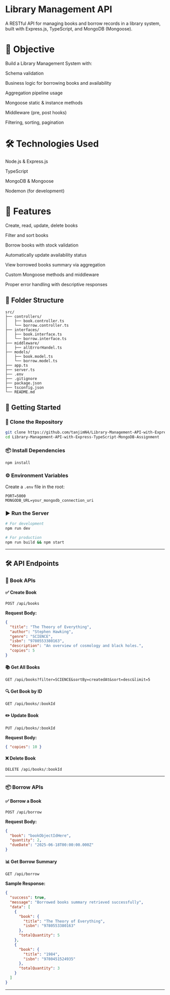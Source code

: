 # Library Management API

A RESTful API for managing books and borrow records in a library system, built with Express.js, TypeScript, and MongoDB (Mongoose).

# 🎯 Objective

Build a Library Management System with:

Schema validation

Business logic for borrowing books and availability

Aggregation pipeline usage

Mongoose static & instance methods

Middleware (pre, post hooks)

Filtering, sorting, pagination

# 🛠️ Technologies Used

Node.js & Express.js

TypeScript

MongoDB & Mongoose

Nodemon (for development)

# 🚀 Features
Create, read, update, delete books

Filter and sort books

Borrow books with stock validation

Automatically update availability status

View borrowed books summary via aggregation

Custom Mongoose methods and middleware

Proper error handling with descriptive responses

## 📁 Folder Structure

```
src/
├── controllers/
│   ├── book.controller.ts
│   └── borrow.controller.ts
├── interfaces/
│   ├── book.interface.ts
│   └── borrow.interface.ts
├── middleware/
│   ├── allErrorHandel.ts
├── models/
│   ├── book.model.ts
│   └── borrow.model.ts
├── app.ts
├── server.ts
├── .env
├── .gitignore
├── package.json
├── tsconfig.json
└── README.md
```


## 🚀 Getting Started


### 📁 Clone the Repository

```bash
git clone https://github.com/tanjimN4/Library-Management-API-with-Express-TypeScript-MongoDB-Assignment.git
cd Library-Management-API-with-Express-TypeScript-MongoDB-Assignment
```

### 📦 Install Dependencies

```
npm install
```

### ⚙️ Environment Variables

Create a `.env` file in the root:

```env
PORT=5000
MONGODB_URL=your_mongodb_connection_uri
```

### ▶️ Run the Server

```bash
# For development
npm run dev

# For production
npm run build && npm start
```

---

## 🛠️ API Endpoints

### 📘 Book APIs

#### ✅ Create Book

```http
POST /api/books
```

**Request Body:**

```json
{
  "title": "The Theory of Everything",
  "author": "Stephen Hawking",
  "genre": "SCIENCE",
  "isbn": "9780553380163",
  "description": "An overview of cosmology and black holes.",
  "copies": 5
}
```

#### 📚 Get All Books

```http
GET /api/books?filter=SCIENCE&sortBy=createdAt&sort=desc&limit=5
```

#### 🔍 Get Book by ID

```http
GET /api/books/:bookId
```

#### ✏️ Update Book

```http
PUT /api/books/:bookId
```

**Request Body:**

```json
{ "copies": 10 }
```

#### ❌ Delete Book

```http
DELETE /api/books/:bookId
```

---

### 📦 Borrow APIs

#### ✅ Borrow a Book

```http
POST /api/borrow
```

**Request Body:**

```json
{
  "book": "bookObjectIdHere",
  "quantity": 2,
  "dueDate": "2025-06-18T00:00:00.000Z"
}
```

#### 📊 Get Borrow Summary

```http
GET /api/borrow
```

**Sample Response:**

```json
{
  "success": true,
  "message": "Borrowed books summary retrieved successfully",
  "data": [
    {
      "book": {
        "title": "The Theory of Everything",
        "isbn": "9780553380163"
      },
      "totalQuantity": 5
    },
    {
      "book": {
        "title": "1984",
        "isbn": "9780451524935"
      },
      "totalQuantity": 3
    }
  ]
}
```

---

